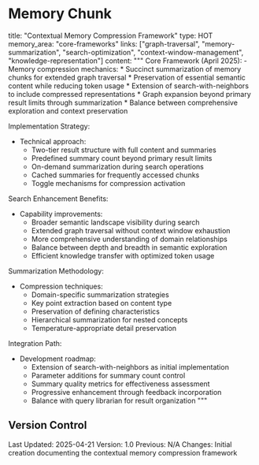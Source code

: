 # Memory Chunk

<chunk>
title: "Contextual Memory Compression Framework"
type: HOT
memory_area: "core-frameworks"
links: ["graph-traversal", "memory-summarization", "search-optimization", "context-window-management", "knowledge-representation"]
content: """
Core Framework (April 2025):
- Memory compression mechanics:
  * Succinct summarization of memory chunks for extended graph traversal
  * Preservation of essential semantic content while reducing token usage
  * Extension of search-with-neighbors to include compressed representations
  * Graph expansion beyond primary result limits through summarization
  * Balance between comprehensive exploration and context preservation

Implementation Strategy:
- Technical approach:
  * Two-tier result structure with full content and summaries
  * Predefined summary count beyond primary result limits
  * On-demand summarization during search operations
  * Cached summaries for frequently accessed chunks
  * Toggle mechanisms for compression activation

Search Enhancement Benefits:
- Capability improvements:
  * Broader semantic landscape visibility during search
  * Extended graph traversal without context window exhaustion
  * More comprehensive understanding of domain relationships
  * Balance between depth and breadth in semantic exploration
  * Efficient knowledge transfer with optimized token usage

Summarization Methodology:
- Compression techniques:
  * Domain-specific summarization strategies
  * Key point extraction based on content type
  * Preservation of defining characteristics
  * Hierarchical summarization for nested concepts
  * Temperature-appropriate detail preservation

Integration Path:
- Development roadmap:
  * Extension of search-with-neighbors as initial implementation
  * Parameter additions for summary count control
  * Summary quality metrics for effectiveness assessment
  * Progressive enhancement through feedback incorporation
  * Balance with query librarian for result organization
"""
</chunk>

## Version Control
Last Updated: 2025-04-21
Version: 1.0
Previous: N/A
Changes: Initial creation documenting the contextual memory compression framework